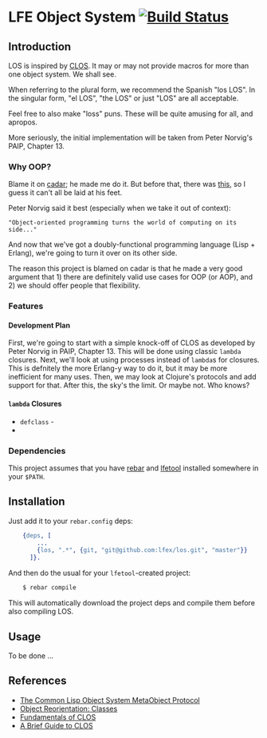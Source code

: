# LFE Object System [![Build Status](https://travis-ci.org/lfex/los.png?branch=master)](https://travis-ci.org/lfex/los)


## Introduction

LOS is inspired by
[CLOS](https://en.wikipedia.org/wiki/Common_Lisp_Object_System). It may or may
not provide macros for more than one object system. We shall see.

When referring to the plural form, we recommend the Spanish "los LOS". In the
singular form, "el LOS", "the LOS" or just "LOS" are all acceptable.

Feel free to also make "loss" puns. These will be quite amusing for all, and apropos.

More seriously, the initial implementation will be taken from Peter Norvig's PAIP,
Chapter 13.


### Why OOP?

Blame it on [cadar](https://github.com/cadar); he made me do it. But before that,
there was [this](https://github.com/rvirding/lfe/blob/77b6c6ddc4db5f734dc529ac0653ead1c3b47ce5/examples/object-via-closure.lfe),
so I guess it can't all be laid at his feet.

Peter Norvig said it best (especially when we take it out of context):

    "Object-oriented programming turns the world of computing on its side..."

And now that we've got a doubly-functional programming language (Lisp + Erlang),
we're going to turn it over on its other side.

The reason this project is blamed on cadar is that he made a very good argument
that 1) there are definitely valid use cases for OOP (or AOP), and 2) we should
offer people that flexibility.

### Features

#### Development Plan

First, we're going to start with a simple knock-off of CLOS as developed by Peter
Norvig in PAIP, Chapter 13. This will be done using classic ``lambda`` closures.
Next, we'll look at using processes instead of ``lambda``s for closures. This
is defnitely the more Erlang-y way to do it, but it may be more inefficient for
many uses. Then, we may look at Clojure's protocols and add support for that.
After this, the sky's the limit. Or maybe not. Who knows?

#### ``lambda`` Closures

* ``defclass`` - 
* 

### Dependencies

This project assumes that you have [rebar](http://github.com/rebar/rebar) and 
[lfetool](http://github.com/lfe/lfetool) installed somewhere in your ``$PATH``.


## Installation

Just add it to your ``rebar.config`` deps:

```erlang
    {deps, [
        ...
        {los, ".*", {git, "git@github.com:lfex/los.git", "master"}}
      ]}.
```

And then do the usual for your ``lfetool``-created project:

```bash
    $ rebar compile
```

This will automatically download the project deps and compile them before also
compiling LOS.


## Usage

To be done ...


## References

* [The Common Lisp Object System MetaObject Protocol](http://www.alu.org/mop/index.html)
* [Object Reorientation: Classes](http://www.gigamonkeys.com/book/object-reorientation-classes.html)
* [Fundamentals of CLOS](http://cl-cookbook.sourceforge.net/clos-tutorial/)
* [A Brief Guide to CLOS](http://www.aiai.ed.ac.uk/~jeff/clos-guide.html)
